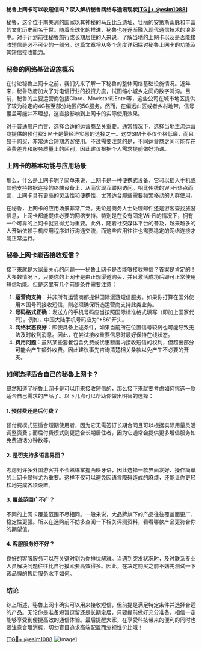 **秘魯上网卡可以收短信吗？深入解析秘魯网络与通讯现状[[TG💪+ @esim1088](https://t.me/s/esim1088)]**

秘魯，这个位于南美洲的国家以其神秘的马丘比丘遗址、壮丽的安第斯山脉和丰富的文化历史闻名于世。随着全球化的推进，秘魯也在逐渐融入现代通信技术的浪潮中。对于计划前往秘魯旅行或长期居住的人来说，了解当地的上网卡以及是否能接收短信是必不可少的一部分。这篇文章将从多个角度详细探讨秘魯上网卡的功能及其短信接收能力。

### 秘魯的网络基础设施概况

在讨论秘魯上网卡之前，我们先来了解一下秘魯的整体网络基础设施情况。近年来，秘魯政府加大了对电信行业的投资力度，试图缩小城乡之间的数字鸿沟。目前，秘魯的主要运营商包括Claro、Movistar和Entel等，这些公司在城市地区提供了较为稳定的4G甚至部分地区的5G服务。然而，在偏远山区或者乡村地带，信号覆盖可能并不理想，这直接影响到上网卡的实际使用效果。

对于普通用户而言，选择合适的运营商至关重要。通常情况下，选择当地主流运营商提供的预付费SIM卡是最经济实惠的选择之一。这类SIM卡不仅价格低廉，而且易于购买，非常适合短期游客使用。不过需要注意的是，不同运营商之间可能存在资费差异和服务质量上的区别，因此建议根据个人需求提前做好功课。

### 上网卡的基本功能与应用场景

那么，什么是上网卡呢？简单来说，上网卡是一种便携式设备，它可以插入手机或其他支持数据连接的终端设备上，从而实现互联网访问。相比传统的Wi-Fi热点而言，上网卡具有更高的灵活性和便携性，尤其适合那些需要频繁移动的人群使用。

在秘魯，上网卡的应用场景非常广泛。无论是商务人士处理邮件还是游客查找旅游信息，上网卡都能提供必要的网络支持。特别是在没有固定Wi-Fi的情况下，拥有一个可靠的上网卡就显得尤为重要。此外，随着社交媒体平台的普及，越来越多的人开始依赖手机应用程序进行沟通交流，而这些应用往往也需要稳定的网络连接才能正常运行。

### 秘魯上网卡能否接收短信？

接下来就是大家最关心的问题——秘魯上网卡是否能够接收短信？答案是肯定的！大多数情况下，只要你的上网卡是由正规渠道购买，并且激活成功后即可正常使用短信功能。但是这里有几个前提条件需要注意：

1. **运营商支持**：并非所有运营商都提供国际漫游短信服务。如果你打算在国外使用本国号码接收短信，则必须确保所选运营商支持此类业务。
2. **号码格式正确**：发送方的手机号码应当按照国际标准格式填写（即加上国家代码）。例如，中国大陆手机号码应为“+86”开头。
3. **网络状态良好**：即使具备上述条件，如果当前所在位置信号较弱也可能导致无法及时收到消息。因此，在尝试接收重要信息时最好保持在线状态。
4. **费用问题**：虽然某些套餐包含免费或优惠额度内接收短信的权利，但超出部分可能会产生额外收费。因此建议事先咨询清楚相关条款以免产生不必要的开支。

### 如何选择适合自己的秘魯上网卡？

既然知道了秘魯上网卡是可以用来接收短信的，那么接下来就要考虑如何挑选一款适合自己需求的产品了。以下几点可以帮助你做出明智的选择：

#### 1. 预付费还是后付费？
预付费模式更适合短期使用者，因为它无需签订长期合同且可以根据实际用量灵活调整资费；而后付费模式则更适合长期居住者，因为它通常会提供更多增值服务如免费通话分钟数等。

#### 2. 是否支持多语言界面？
考虑到许多外国游客并不会熟练掌握西班牙语，因此选择一款界面友好、操作简单的上网卡显得尤为重要。这样不仅可以避免因语言障碍造成的麻烦，还能让你更轻松地完成各项设置。

#### 3. 覆盖范围广不广？
不同的上网卡覆盖范围不尽相同。一般来说，大品牌旗下的产品往往覆盖面更广、稳定性更强。所以在选购前不妨多查阅一下相关评测资料，看看哪款产品更符合你的期望值。

#### 4. 客服服务好不好？
良好的客服服务可以在关键时刻为你排忧解难。当遇到突发状况时，及时联系专业人员解决问题往往比自行摸索要高效得多。因此，在决定购买之前不妨先测试一下该品牌的售后服务水平如何。

### 结论

综上所述，秘魯上网卡确实可以用来接收短信，但前提是满足特定条件并选择合适的产品。无论你是准备短暂逗留还是长期定居，只要提前做好充分准备，相信一定能够享受到便捷高效的通信体验。最后提醒大家，在享受科技带来的便利的同时也要注意合理消费，切勿盲目追求高端配置而忽视性价比哦！

[[TG💪+ @esim1088](https://t.me/s/esim1088) ![Image](https://i.postimg.cc/4NQfJmqS/Snipaste-2025-05-13-00-14-12.png)]
